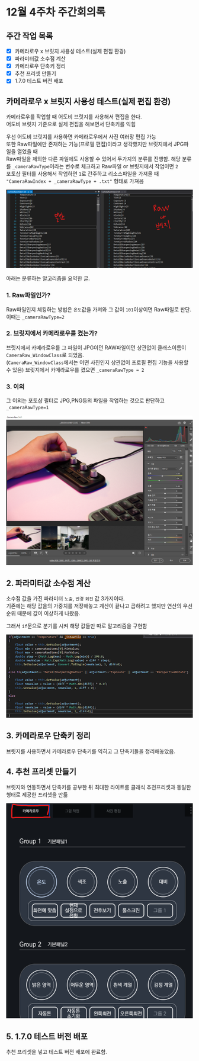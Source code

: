 # 12월 4주차 주간회의록

## 주간 작업 목록

- [x] 카메라로우 x 브릿지 사용성 테스트(실제 편집 환경)
- [x] 파라미터값 소수점 계산
- [x] 카메라로우 단축키 정리
- [x] 추천 프리셋 만들기
- [x] 1.7.0 테스트 버전 배포

## 카메라로우 x 브릿지 사용성 테스트(실제 편집 환경)

카메라로우를 작업할 때 어도비 브릿지를 사용해서 편집을 한다.  
어도비 브릿지 기준으로 실제 편집을 해보면서 단축키를 익힘

우선 어도비 브릿지를 사용하면 카메라로우에서 사진 여러장 편집 가능  
또한 Raw파일에만 존재하는 기능(프로필 편집)이라고 생각했지만 브릿지에서 JPG파일을 열었을 때  
Raw파일을 제외한 다른 파일에도 사용할 수 있어서 두가지의 분류를 진행함.
해당 분류를 `_cameraRawType`이라는 변수로 체크하고 Raw파일 or 브릿지에서 작업이면 `2`  
포토샵 필터를 사용해서 작업하면 `1`로 간주하고 리소스파일을 가져올 때  
`"CameraRawIndex + _cameraRawType + .txt"` 형태로 가져옴

![분류](./asset/로우.png)

아래는 분류하는 알고리즘을 요약한 글.

### 1. Raw파일인가?

Raw파일인지 체킹하는 방법은 `온도`값을 가져와 그 값이 `101`이상이면 Raw파일로 판단.  
이때는 `_cameraRawType=2`

### 2. 브릿지에서 카메라로우를 켰는가?

브릿지에서 카메라로우를 그 파일이 JPG이던 RAW파일이던 상관없이 클래스이름이 `CameraRaw_WindowClass`로 되었음.  
(`CameraRaw_WindowClass`에서는 어떤 사진인지 상관없이 프로필 편집 기능을 사용할 수 있음)
브릿지에서 카메라로우를 켰으면 `_cameraRawType = 2`

### 3. 이외

그 이외는 포토샵 필터로 JPG,PNG등의 파일을 작업하는 것으로 판단하고 `_cameraRawType=1`

![브릿지](./asset/브릿지.png)

## 2. 파라미터값 소수점 계산

소수점 값을 가진 파라미터 `노출`, `반경` `회전` 값 3가지이다.  
기존에는 해당 값을의 가중치를 저장해놓고 계산이 끝나고 곱하려고 했지만 연산의 우선순위 때문에 값이 이상하게 나왔음.

그래서 `if`문으로 분기를 시켜 해당 값들만 따로 알고리즘을 구현함

![알고리즘](./asset/소수점.png)

## 3. 카메라로우 단축키 정리

브릿지를 사용하면서 카메라로우 단축키를 익히고 그 단축키들을 정리해놓았음.

## 4. 추천 프리셋 만들기

브릿지와 연동하면서 단축키를 공부한 뒤 최대한 라이트룸 클래식 추천프리셋과 동일한 형태로 제공한 프리셋을 만듦

![추천프리셋](./asset/추천프리셋.png)

## 5. 1.7.0 테스트 버전 배포

추천 프리셋을 넣고 테스트 버전 배포에 완료함.
